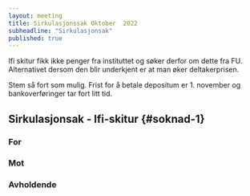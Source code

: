 ```yaml
---
layout: meeting
title: Sirkulasjonssak Oktober  2022
subheadline: "Sirkulasjonsak"
published: true
---
```


Ifi skitur fikk ikke penger fra instituttet og søker derfor om dette fra FU. Alternativet dersom den blir underkjent er at man øker deltakerprisen.

Stem så fort som mulig. Frist for å betale depositum er 1. november og bankoverføringer tar fort litt tid.

## Sirkulasjonsak - Ifi-skitur {#soknad-1}

### For

### Mot

### Avholdende
